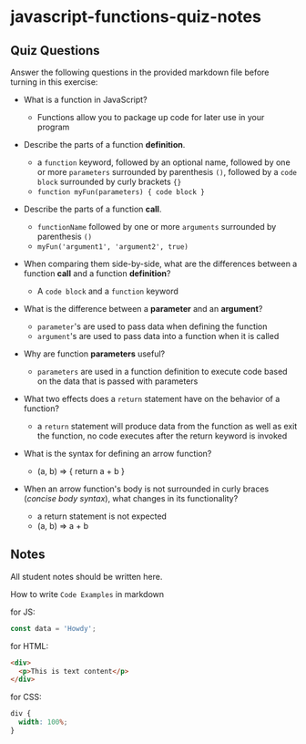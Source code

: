 # javascript-functions-quiz-notes

## Quiz Questions

Answer the following questions in the provided markdown file before turning in this exercise:

- What is a function in JavaScript?

  - Functions allow you to package up code for later use in your program

- Describe the parts of a function **definition**.

  - a `function` keyword, followed by an optional name, followed by one or more `parameters` surrounded by parenthesis `()`, followed by a `code block` surrounded by curly brackets `{}`
  - `function myFun(parameters) { code block }`

- Describe the parts of a function **call**.

  - `functionName` followed by one or more `arguments` surrounded by parenthesis `()`
  - `myFun('argument1', 'argument2', true)`

- When comparing them side-by-side, what are the differences between a function **call** and a function **definition**?

  - A `code block` and a `function` keyword

- What is the difference between a **parameter** and an **argument**?

  - `parameter`'s are used to pass data when defining the function
  - `argument`'s are used to pass data into a function when it is called

- Why are function **parameters** useful?

  - `parameters` are used in a function definition to execute code based on the data that is passed with parameters

- What two effects does a `return` statement have on the behavior of a function?

  - a `return` statement will produce data from the function as well as exit the function, no code executes after the return keyword is invoked

- What is the syntax for defining an arrow function?

  - (a, b) => { return a + b }

- When an arrow function's body is not surrounded in curly braces (_concise body syntax_), what changes in its functionality?
  - a return statement is not expected
  - (a, b) => a + b

## Notes

All student notes should be written here.

How to write `Code Examples` in markdown

for JS:

```javascript
const data = 'Howdy';
```

for HTML:

```html
<div>
  <p>This is text content</p>
</div>
```

for CSS:

```css
div {
  width: 100%;
}
```
